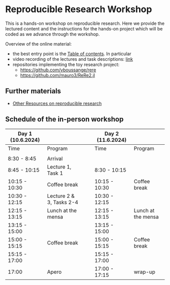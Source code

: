 # Reproducible Research Workshop

This is a hands-on workshop on reproducible research.  Here we provide the lectured content and the instructions for the hands-on project which will be coded as we advance through the workshop.

Overview of the online material:
- the best entry point is the [Table of contents](TOC.md).  In particular
- video recording of the lectures and task descriptions: [link](https://people.ee.ethz.ch/~werderm/rere-data/video.html)
- repositories implementing the toy research project:
  - https://github.com/vboussange/rere
  - https://github.com/mauro3/ReRe2.jl

## Further materials

- [Other Resources on reproducible research](resources.md)


## Schedule of the in-person workshop

| **Day 1 (10.6.2024)** |                          |   |   | **Day 2 (11.6.2024)** |                    |
|-----------------------|--------------------------|---|---|-----------------------|--------------------|
| Time                  | Program                  |   |   | Time                  | Program            |
|                       |                          |   |   |                       |                    |
| 8:30  - 8:45          | Arrival                  |   |   |                       |                    |
| 8:45  - 10:15         | Lecture 1, Task 1        |   |   | 8:30  - 10:15         |                    |
| 10:15 - 10:30         | Coffee break             |   |   | 10:15 - 10:30         | Coffee break       |
| 10:30 - 12:15         | Lecture 2 & 3, Tasks 2-4 |   |   | 10:30 - 12:15         |                    |
| 12:15 - 13:15         | Lunch at the mensa       |   |   | 12:15 - 13:15         | Lunch at the mensa |
| 13:15 - 15:00         |                          |   |   | 13:15 - 15:00         |                    |
| 15:00 - 15:15         | Coffee break             |   |   | 15:00 - 15:15         | Coffee break       |
| 15:15 - 17:00         |                          |   |   | 15:15 - 17:00         |                    |
| 17:00                 | Apero                    |   |   | 17:00 - 17:15         | wrap-up            |
